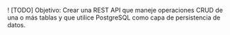 ! [TODO] Objetivo: Crear una REST API que maneje operaciones CRUD de una o más tablas y que utilice PostgreSQL como capa de persistencia de datos.
